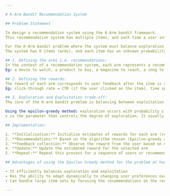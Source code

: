 ```yaml
---

# K-Arm Bandit Recommendation System

## Problem Statement

To design a recommendation system using the K-Arm bandit framework.  
This recommendation system has multiple items, and each time a user interacts with the system, an item should be recommended. Over time, the system should learn which are preferred and adjust its recommendations accordingly. The goal is to model a trade-off between exploring and exploiting.  

For the K-Arm bandit problem where the system must balance exploration and exploitation, one solution is the epsilon-greedy method – an approach to handle the trade-off.  
The system has K items (arms), and each item has an unknown probability. Each time the system recommends an item, it observes whether the recommendation was successful (reward of 1) or not (reward of 0)). The goal is to maximise the cumulative rewards (successful recommendations) by finding the item with the highest recommendation probability.

## 1. Defining the arms i.e. recommendations:
In the context of a recommendation system, each arm represents a recommendation.  
Eg: a movie to watch, a product to buy, a magazine to reach, a song to listen  

## 2. Defining the rewards:
The reward of each arm corresponds to user feedback after the item is recommended.  
Eg: click-through rate = CTR (if the user clicked on the item), time spent - how long did the user engage with the item, purchase: did the user buy the product, download: did the user download the product  

## 3. Exploration and Exploitation trade-off:
The core of the K-arm bandit problem is balancing between exploitation – recommending items that have already shown good results or yielded high rewards and exploration – recommending less-explored items to learn more about user preferences.

Using the epsilon-greedy method: exploration occurs with probability ε where the system randomly selects an item to gather information about lesser-known items and exploitation occurs with probability 1-ε where the system selects items with the highest known reward rate to maximise rewards.  
ε is the parameter that controls the degree of exploration. It usually starts high and decays over time as the system learns more.  

## Implementation:

1. **Initialisation:** Initialise estimates of rewards for each arm (recommendations)  
2. **Recommendations:** Based on the algorithm chosen (Epsilon-greedy algorithm) select an item to recommend.  
3. **Feedback collection:** Observe the reward from the user based on either interaction with a recommended item.  
4. **Update:** Update the estimated reward for the selected arm  
5. **Repeat:** Repeat this process for a sequence of users or recommendations.  

## Advantages of using the Epsilon Greedy method for the problem at hand:

- It efficiently balances exploration and exploitation  
- Has the ability to adapt dynamically to changing user preferences over time.  
- Can handle large item sets by focusing the recommendations on the required items.

---
```

